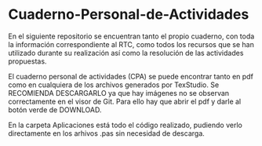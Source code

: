 # Cuaderno-Personal-de-Actividades
En el siguiente repositorio se encuentran tanto el propio cuaderno, con toda la información correspondiente al RTC, como todos los recursos que se han utilizado durante su realización así como la resolución de las actividades propuestas.

El cuaderno personal de actividades (CPA) se puede encontrar tanto en pdf como en cualquiera de los archivos generados por TexStudio. Se RECOMIENDA DESCARGARLO ya que hay imágenes no se observan correctamente en el visor de Git. Para ello hay que abrir el pdf y darle al botón verde de DOWNLOAD.

En la carpeta Aplicaciones está todo el código realizado, pudiendo verlo directamente en los arhivos .pas sin necesidad de descarga.
